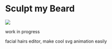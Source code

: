 # Sculpt my Beard

[![](https://img.shields.io/travis/Platane/sculpt-my-beard/master.svg?style=flat-square)](https://travis-ci.org/Platane/sculpt-my-beard)

work in progress

facial hairs editor, make cool svg animation easily
